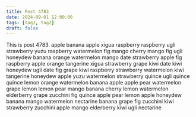```yaml
---
title: Post 4783
date: 2024-09-01 12:00:00
tags: [tag1, tag2]
draft: false
---
```

This is post 4783.
apple
banana
apple
xigua
raspberry
raspberry
ugli
strawberry
yuzu
raspberry
watermelon
fig
mango
cherry
mango
fig
ugli
honeydew
banana
orange
watermelon
mango
date
strawberry
apple
fig
raspberry
apple
orange
tangerine
xigua
strawberry
grape
kiwi
date
kiwi
honeydew
ugli
date
fig
grape
kiwi
raspberry
strawberry
watermelon
kiwi
tangerine
honeydew
apple
yuzu
watermelon
strawberry
quince
ugli
quince
quince
lemon
orange
watermelon
banana
apple
apple
pear
watermelon
grape
lemon
lemon
pear
mango
banana
cherry
lemon
watermelon
elderberry
grape
zucchini
fig
quince
apple
pear
lemon
apple
honeydew
banana
mango
watermelon
nectarine
banana
grape
fig
zucchini
kiwi
strawberry
zucchini
apple
mango
elderberry
kiwi
ugli
nectarine
